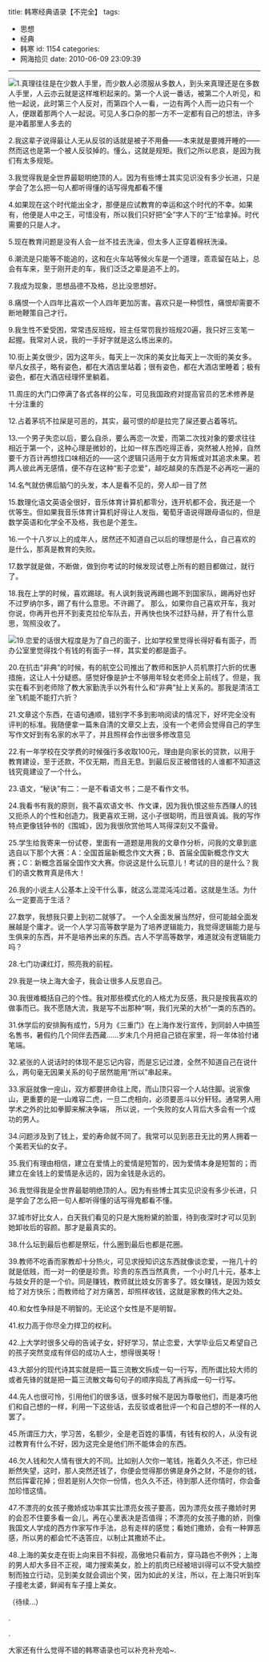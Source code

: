 title: 韩寒经典语录【不完全】
tags:
  - 思想
  - 经典
  - 韩寒
id: 1154
categories:
  - 网海拾贝
date: 2010-06-09 23:09:39
---

[![](http://a.kainy.cn/201006/%E5%85%AC%E6%B0%91%E9%9F%A9%E5%AF%92%20%E5%B0%91%E5%85%88%E9%98%9F%20%E7%BA%A2%E9%A2%86%E5%B7%BE.jpg)](http://a.kainy.cn/201006/%E5%85%AC%E6%B0%91%E9%9F%A9%E5%AF%92%20%E5%B0%91%E5%85%88%E9%98%9F%20%E7%BA%A2%E9%A2%86%E5%B7%BE.jpg)1.真理往往是在少数人手里，而少数人必须服从多数人，到头来真理还是在多数人手里，人云亦云就是这样堆积起来的。第一个人说一番话，被第二个人听见，和他一起说，此时第三个人反对，而第四个人一看，一边有两个人而一边只有一个人，便跟着那两个人一起说。可见人多口杂的那一方不一定都有自己的想法，许多是冲着那里人多去的

2.我这辈子说得最让人无从反驳的话就是被子不用叠——本来就是要摊开睡的——然而这也是第一个被人反驳掉的。懂么，这就是规矩。我们之所以悲哀，是因为我们有太多规矩。

3.我觉得我是全世界最聪明绝顶的人。因为有些博士其实见识没有多少长进，只是学会了怎么把一句人都听得懂的话写得鬼都看不懂

4.如果现在这个时代能出全才，那便是应试教育的幸运和这个时代的不幸。如果有，他便是人中之王，可惜没有，所以我们只好把“全”字人下的“王”给拿掉。时代需要的只是人才。<!--more-->

5.现在教育问题是没有人会一丝不挂去洗澡，但太多人正穿着棉袄洗澡。

6.潮流是只能等不能追的，这和在火车站等候火车是一个道理，乖乖留在站上，总会有车来，至于刚开走的车，我们泛泛之辈是追不上的。

7.我成为现象，思想品德不及格，总比没思想好。

8.痛恨一个人四年比喜欢一个人四年更加厉害。喜欢只是一种惯性，痛恨却需要不断地鞭策自己才行。

9.我生性不爱受困，常常违反班规，班主任常罚我抄班规20遍，我只好三支笔一起握。我常对人说，我的一手好字就是这么练出来的。

10.街上美女很少，因为这年头，每天上一次床的美女比每天上一次街的美女多。举凡女孩子，略有姿色，都在大酒店里站着；很有姿色，都在大酒店里睡着；极有姿色，都在大酒店经理怀里躺着。

11.周庄的大门口停满了各式各样的公车，可见我国政府对提高官员的艺术修养是十分注重的

12.占着茅坑不拉屎是可恶的，其实，最可恨的却是拉完了屎还要占着等坑。

13.一个男子失恋以后，要么自杀，要么再恋一次爱，而第二次找对象的要求往往相近于第一个，这种心理是微妙的，比如一样东西吃得正香，突然被人抢掉，自然要千方百计再想找口味相近的——这个逻辑只适用于女方背叛或对其追求未果。若两人彼此再无感情，便不存在这种“影子恋爱”，越吃越臭的东西是不必再吃一遍的

14.名气就仿佛后脑勺的头发，本人是看不见的，旁人却一目了然

15.数理化语文英语全很好，音乐体育计算机都零分，连开机都不会，我还是一个优等生。但如果我音乐体育计算机好得让人发指，葡萄牙语说得跟母语似的，但是数学英语和化学全不及格，我也是个差生。

16.一个十八岁以上的成年人，居然还不知道自己以后的理想是什么，自己喜欢的是什么，那真是教育的失败。

17.数学就是做，不断做，做到你考试的时候发现试卷上所有的题目都做过，就行了。

18.我在上学的时候，喜欢踢球。有人讽刺我说再踢也踢不到国家队，踢再好也好不过罗纳尔多，踢了有什么意思。不许踢了。 那么，如果你自己喜欢开车，我对你说，你再开也开不到麦克拉伦车队去，开再快也快不过舒马赫，开了有什么意思，驾照没收了。

[![](http://a.kainy.cn/201006/%E9%9F%A9%E5%AF%92%E8%A1%A8%E7%A4%BA%E8%87%AA%E5%B7%B1%E4%B8%80%E5%AE%9A%E4%BC%9A%E8%B4%9F%E8%B4%A3%E4%BB%BB%E7%9A%84.jpg)](http://a.kainy.cn/201006/%E9%9F%A9%E5%AF%92%E8%A1%A8%E7%A4%BA%E8%87%AA%E5%B7%B1%E4%B8%80%E5%AE%9A%E4%BC%9A%E8%B4%9F%E8%B4%A3%E4%BB%BB%E7%9A%84.jpg)19.恋爱的话很大程度是为了自己的面子，比如学校里觉得长得好看有面子，而办公室里觉得找个有钱的有面子一样，其实爱的都是面子。

20.在抗击“非典”的时候，有的航空公司推出了教师和医护人员机票打六折的优惠措施，这让人十分疑惑。感觉好像是护士不够用年轻女老师全上前线了。但是，我实在看不到老师除了教大家勤洗手以外有什么和“非典”扯上关系的。那我是清洁工坐飞机能不能打六折？

21.文章这个东西，在语句通顺，错别字不多到影响阅读的情况下，好坏完全没有评判的标准。我随便拿一篇朱自清的文章交上去，没有一个老师会觉得自己的学生写作文好到有名家的水平了，并且照样会作出很多修改意见

22.有一年学校在交学费的时候强行多收取100元，理由是向家长的贷款，以用于教育建设，至于还款，不仅无期，而且无息。到最后反正被借钱的人谁都不知道这钱究竟建设了一个什么。

23.语文，“秘诀”有二：一是不看语文书；二是不看作文书。

24.我看书有我的原则，我不喜欢语文书、作文课，因为我仇恨这些东西赚人的钱又扼杀人的个性和创造力。我更喜欢王朔，这小子很聪明，而且很真诚。我的写作特点更像钱钟书的《围城》，因为我很欣赏他骂人骂得深刻又不露骨。

25.学生给我寄来一份试卷，里面有一道题是用我的文章作分析，问我的文章到底选自以下那个大赛：A：全国首届新概念作文大赛；B、首届全国新概念作文大赛；C：新概念首届全国作文大赛。你说这是什么玩意儿！考试的目的是什么？我们的语文教育真是伟大！

26.我的小说主人公基本上没干什么事，就这么混混沌沌过着。这就是生活。为什么一定要高于生活？

27.数学，我想我只要上到初二就够了。 一个人全面发展当然好，但可能越全面发展越是个庸才。说一个人学习高等数学是为了培养逻辑能力，我觉得逻辑能力是与生俱来的东西，并不是培养出来的东西。古人不学高等数学，难道就没有逻辑能力吗？

28.七门功课红灯，照亮我的前程。

29.我是一块上海大金子，我会让很多人反思自己。

30.我很难概括自己的个性。我对那些模式化的人格尤为反感，我只是按我喜欢的做事而已。我不愿随大流，我是写不出那种“啊，我们光荣的大桥”一类的东西的。

31.休学后的安排胸有成竹，5月为《三重门》在上海作发行宣传，到同龄人中搞签名售书，暑假约几个同伴去西藏……岁末几个月把自己锁在家里，将一年体验付诸笔端。

32.紧张的人说话时的体现不是忘记内容，而是忘记过渡，全然不知道自己在说什么，两句毫无因果关系的句子居然能用“所以”串起来。

33.家庭就像一座山，双方都要拼命往上爬，而山顶只容一个人站住脚。说家像山，更重要的是一山难容二虎，一旦二虎相向，必须要恶斗以分轩轻。通常男人用学术之外的比如拳脚来解决争端， 所以说，一个失败的女人背后大多会有一个成功的男人。

34.问题涉及到了钱上，爱的寿命就不同了。我常可以见到恶丑无比的男人拥着一个美若天仙的女子。

35.我们有理由相信，建立在爱情上的爱情是短暂的，因为爱情本身是短暂的；而建立在金钱上的爱情是永远的，因为金钱是永远的。

36.我觉得我是全世界最聪明绝顶的人。因为有些博士其实见识没有多少长进，只是学会了怎么把一句人都听得懂的话写得鬼都看不懂。

37.城市好比女人，白天我们看见的只是大施粉黛的脸蛋，待到夜深时才可以见到她卸妆后的容颜。那才是最真实的。

38.什么坛到最后也都是祭坛，什么圈到最后也都是花圈。

39.教师不吃香而家教却十分热火，可见求授知识这东西就像谈恋爱，一拖几十的就是低贱，而一对一的便是珍贵。珍贵的东西当然真贵，一个小时几十元，基本上与妓女开的是一个价。同是赚钱，教师就比妓女厉害多了。妓女赚钱，是因为妓女给了对方快乐；而教师给了对方痛苦，却照样收钱，这就是家教的伟大之处。

40.和女性争辩是不明智的。无论这个女性是不是明智。

41.权力高于你尽全力捍卫的权利。

42.上大学时很多父母的告诫子女，好好学习，禁止恋爱，大学毕业后又希望自己的孩子突然变成有伴侣的成功人士，想得很美呀！

43.大部分的现代诗其实就是把一篇三流散文拆成一句一行写，而所谓比较大师的或者先锋的就是把一篇三流散文每句句子的顺序捣乱了再拆成一句一行写。

44.先人也很可怜，引用他们的很多话，很多时候不是因为尊敬他们，而是凑巧他们和自己想的一样，利用一下这些话，去反驳或者批评一个和自己想的不一样的人罢了。

45.所谓压力大，学习苦，名额少，全是老百姓的事情，有钱有权的人，从没有说过教育有什么不好，因为这完全是他们所不能体会的东西。

46.欠人钱和欠人情有很大的不同。比如别人欠你一笔钱，拖着久久不还，你已经断然失望，这时，那人突然还钱了，你便会觉得那仿佛是身外之财，不是你的钱，然后挥霍花掉；但若是别人欠你一份情，也久久不还，待到那人还你情时，你会备加珍惜这情。

47.不漂亮的女孩子撒娇成功率其实比漂亮女孩子要高，因为漂亮女孩子撒娇时男的会忍不住要多看一会儿，再在心里表决是否值得；不漂亮的女孩子撒的娇，则像我国文人学成的西方作家写作手法，总有走样的感觉；看她们撒娇，会有一种罪恶感，所以男的都会忙不迭答应，以制止其撒娇不止。

48.上海的美女走在街上向来目不斜视，高傲地只看前方，穿马路也不例外；上海的男人却大多目不正视，竭力搜索美女，脸上的肌肉已经被培训得可以不受大脑控制而独立行动，见到美女就会调出个笑，因为如此的关注，所以，在上海只听到车子撞老太婆，鲜闻有车子撞上美女。

（待续...）

.

.

大家还有什么觉得不错的韩寒语录也可以补充补充哈~.